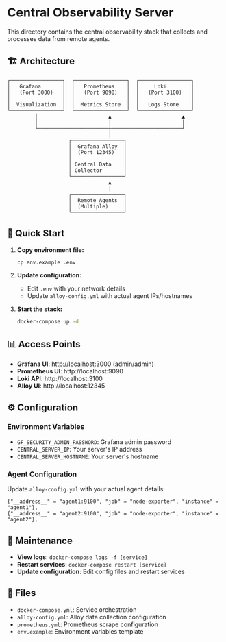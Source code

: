 # Central Observability Server

This directory contains the central observability stack that collects and processes data from remote agents.

## 🏗️ Architecture

```
┌─────────────────┐  ┌─────────────────┐  ┌─────────────────┐
│   Grafana       │  │   Prometheus    │  │     Loki        │
│   (Port 3000)   │  │   (Port 9090)   │  │   (Port 3100)   │
│                 │  │                 │  │                 │
│  Visualization  │  │  Metrics Store  │  │   Logs Store    │
└─────────────────┘  └─────────────────┘  └─────────────────┘
         │                       ▲                       ▲
         │                       │                       │
         └───────────────────────┼───────────────────────┘
                                 │
                    ┌─────────────────┐
                    │  Grafana Alloy  │
                    │  (Port 12345)   │
                    │                 │
                    │ Central Data    │
                    │ Collector       │
                    └─────────────────┘
                                 ▲
                                 │
                    ┌─────────────────┐
                    │  Remote Agents  │
                    │  (Multiple)     │
                    └─────────────────┘
```

## 🚀 Quick Start

1. **Copy environment file:**
   ```bash
   cp env.example .env
   ```

2. **Update configuration:**
   - Edit `.env` with your network details
   - Update `alloy-config.yml` with actual agent IPs/hostnames

3. **Start the stack:**
   ```bash
   docker-compose up -d
   ```

## 📊 Access Points

- **Grafana UI**: http://localhost:3000 (admin/admin)
- **Prometheus UI**: http://localhost:9090
- **Loki API**: http://localhost:3100
- **Alloy UI**: http://localhost:12345

## ⚙️ Configuration

### Environment Variables
- `GF_SECURITY_ADMIN_PASSWORD`: Grafana admin password
- `CENTRAL_SERVER_IP`: Your server's IP address
- `CENTRAL_SERVER_HOSTNAME`: Your server's hostname

### Agent Configuration
Update `alloy-config.yml` with your actual agent details:
```alloy
{"__address__" = "agent1:9100", "job" = "node-exporter", "instance" = "agent1"},
{"__address__" = "agent2:9100", "job" = "node-exporter", "instance" = "agent2"},
```

## 🔧 Maintenance

- **View logs**: `docker-compose logs -f [service]`
- **Restart services**: `docker-compose restart [service]`
- **Update configuration**: Edit config files and restart services

## 📁 Files

- `docker-compose.yml`: Service orchestration
- `alloy-config.yml`: Alloy data collection configuration
- `prometheus.yml`: Prometheus scrape configuration
- `env.example`: Environment variables template

